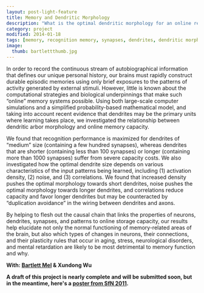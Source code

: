 ```yaml
---
layout: post-light-feature
title: Memory and Dendritic Morphology
description: "What is the optimal dendritic morphology for an online recognition memory?"
category: project
modified: 2014-01-18
tags: [memory, recognition memory, synapses, dendrites, dendritic morphology, dendritic structure, dendritic tree, projects]
image:
  thumb: bartlettthumb.jpg
---
```

In order to record the continuous stream of autobiographical information that defines our unique personal history, our brains must rapidly construct durable episodic memories using only brief exposures to the patterns of activity generated by external stimuli. However, little is known about the computational strategies and biological underpinnings that make such “online” memory systems possible. Using both large-scale computer simulations and a simplified probability-based mathematical model, and taking into account recent evidence that dendrites may be the primary units where learning takes place, we investigated the relationship between dendritic arbor morphology and online memory capacity.

We found that recognition performance is maximized for dendrites of “medium” size (containing a few hundred synapses), whereas dendrites that are shorter (containing less than 100 synapses) or longer (containing more than 1000 synapses) suffer from severe capacity costs. We also investigated how the optimal dendrite size depends on various characteristics of the input patterns being learned, including (1) activation density, (2) noise, and (3) correlations. We found that increased density pushes the optimal morphology towards short dendrites, noise pushes the optimal morphology towards longer dendrites, and correlations reduce capacity and favor longer dendrites but may be counteracted by “duplication avoidance” in the wiring between dendrites and axons.

By helping to flesh out the causal chain that links the properties of neurons, dendrites, synapses, and patterns to online storage capacity, our results help elucidate not only the normal functioning of memory-related areas of the brain, but also which types of changes in neurons, their connections, and their plasticity rules that occur in aging, stress, neurological disorders, and mental retardation are likely to be most detrimental to memory function and why.

<strong>With: [Bartlett Mel](http://www.usc.edu/programs/neuroscience/faculty/profile.php?fid=12) & Xundong Wu

A draft of this project is nearly complete and will be submitted soon, but in the meantime, here's a [poster from SfN 2011](http://www.djstrouse.github.io/downloads/SFN2011.pdf).